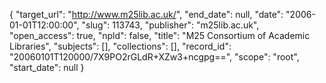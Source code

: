 {
  "target_url": "http://www.m25lib.ac.uk/", 
  "end_date": null, 
  "date": "2006-01-01T12:00:00", 
  "slug": 113743, 
  "publisher": "m25lib.ac.uk", 
  "open_access": true, 
  "npld": false, 
  "title": "M25 Consortium of Academic Libraries", 
  "subjects": [], 
  "collections": [], 
  "record_id": "20060101T120000/7X9PO2rGLdR+XZw3+ncgpg==", 
  "scope": "root", 
  "start_date": null
}

